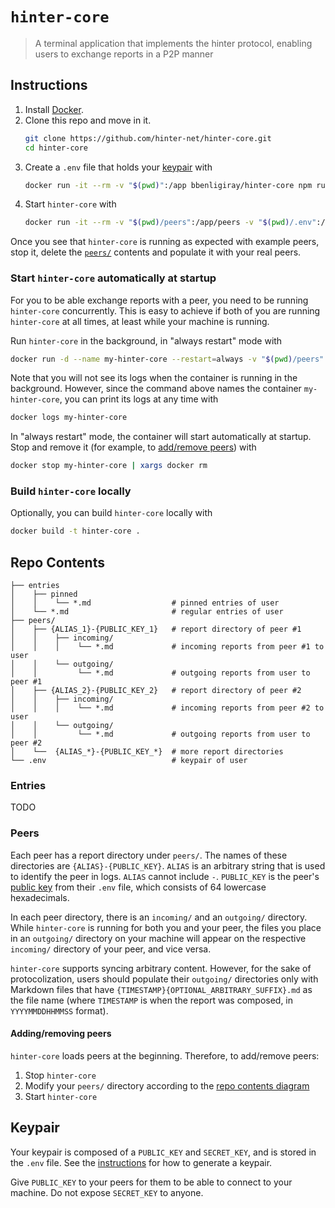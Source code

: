# `hinter-core`

> A terminal application that implements the hinter protocol, enabling users to exchange reports in a P2P manner

## Instructions

1. Install [Docker](https://docs.docker.com/engine/install/).
2. Clone this repo and move in it.
    ```sh
    git clone https://github.com/hinter-net/hinter-core.git
    cd hinter-core
    ```
3. Create a `.env` file that holds your [keypair](#keypair) with
    ```sh
    docker run -it --rm -v "$(pwd)":/app bbenligiray/hinter-core npm run generate-keys
    ```
4. Start `hinter-core` with
    ```sh
    docker run -it --rm -v "$(pwd)/peers":/app/peers -v "$(pwd)/.env":/app/.env bbenligiray/hinter-core
    ```

Once you see that `hinter-core` is running as expected with example peers, stop it, delete the [`peers/`](#peers) contents and populate it with your real peers.

### Start `hinter-core` automatically at startup

For you to be able exchange reports with a peer, you need to be running `hinter-core` concurrently.
This is easy to achieve if both of you are running `hinter-core` at all times, at least while your machine is running.

Run `hinter-core` in the background, in "always restart" mode with
```sh
docker run -d --name my-hinter-core --restart=always -v "$(pwd)/peers":/app/peers -v "$(pwd)/.env":/app/.env bbenligiray/hinter-core
```

Note that you will not see its logs when the container is running in the background.
However, since the command above names the container `my-hinter-core`, you can print its logs at any time with
```sh
docker logs my-hinter-core
```

In "always restart" mode, the container will start automatically at startup.
Stop and remove it (for example, to [add/remove peers](#addingremoving-peers)) with
```sh
docker stop my-hinter-core | xargs docker rm
```

### Build `hinter-core` locally

Optionally, you can build `hinter-core` locally with
```sh
docker build -t hinter-core .
```
## Repo Contents

```
├── entries
│    ├── pinned
│    │    └── *.md                  # pinned entries of user
│    └── *.md                       # regular entries of user
├── peers/
│    ├── {ALIAS_1}-{PUBLIC_KEY_1}   # report directory of peer #1
│    │    ├── incoming/
│    │    │    └── *.md             # incoming reports from peer #1 to user
│    │    └── outgoing/
│    │         └── *.md             # outgoing reports from user to peer #1
│    ├── {ALIAS_2}-{PUBLIC_KEY_2}   # report directory of peer #2
│    │    ├── incoming/
│    │    │    └── *.md             # incoming reports from peer #2 to user
│    │    └── outgoing/
│    │         └── *.md             # outgoing reports from user to peer #2
│    └──  {ALIAS_*}-{PUBLIC_KEY_*}  # more report directories
└── .env                            # keypair of user
```

### Entries

TODO

### Peers

Each peer has a report directory under `peers/`.
The names of these directories are `{ALIAS}-{PUBLIC_KEY}`.
`ALIAS` is an arbitrary string that is used to identify the peer in logs.
`ALIAS` cannot include `-`.
`PUBLIC_KEY` is the peer's [public key](#keypair) from their `.env` file, which consists of 64 lowercase hexadecimals.

In each peer directory, there is an `incoming/` and an `outgoing/` directory.
While `hinter-core` is running for both you and your peer, the files you place in an `outgoing/` directory on your machine will appear on the respective `incoming/` directory of your peer, and vice versa.

`hinter-core` supports syncing arbitrary content.
However, for the sake of protocolization, users should populate their `outgoing/` directories only with Markdown files that have `{TIMESTAMP}{OPTIONAL_ARBITRARY_SUFFIX}.md` as the file name (where `TIMESTAMP` is when the report was composed, in `YYYYMMDDHHMMSS` format).

#### Adding/removing peers

`hinter-core` loads peers at the beginning.
Therefore, to add/remove peers:
1. Stop `hinter-core`
2. Modify your `peers/` directory according to the [repo contents diagram](#repo-contents)
3. Start `hinter-core`

## Keypair

Your keypair is composed of a `PUBLIC_KEY` and `SECRET_KEY`, and is stored in the `.env` file.
See the [instructions](#instructions) for how to generate a keypair.

Give `PUBLIC_KEY` to your peers for them to be able to connect to your machine.
Do not expose `SECRET_KEY` to anyone.
